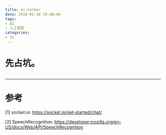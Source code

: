```yaml
---
title: ai-talker
date: 2018-01-30 19:48:04
tags:
- AI
- 人工智能
categories:
- JS
---
```


# 先占坑。

```bash

```

------
# 参考

[1] socket.io: https://socket.io/get-started/chat/

[2] SpeechRecognition: https://developer.mozilla.org/en-US/docs/Web/API/SpeechRecognition